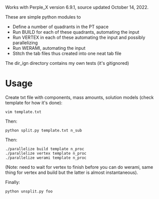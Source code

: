 Works with Perple_X version 6.9.1, source updated October 14, 2022.

These are simple python modules to

* Define a number of quadrants in the PT space
* Run BUILD for each of these quadrants, automating the input
* Run VERTEX in each of these automating the input and possibly parallelizing
* Run WERAMI, automating the input
* Stitch the tab files thus created into one neat tab file


The dir_ign directory contains my own tests (it's gitignored)

# Usage

Create txt file with components, mass amounts, solution models 
(check template for how it's done):
```
vim template.txt
```

Then:
```
python split.py template.txt n_sub
```

Then:
```
./parallelize build template n_proc
./parallelize vertex template n_proc
./parallelize werami template n_proc
```
(Note: need to wait for vertex to finish before you can do werami, 
same thing for vertex and build but the latter is almost instantaneous).

Finally:
```
python unsplit.py foo
```